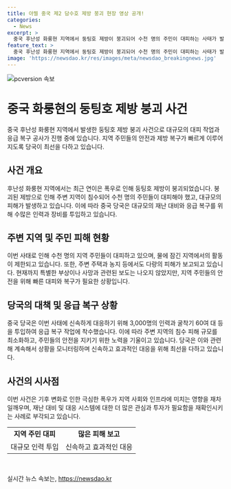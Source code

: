```yaml
---
title: 아찔 중국 제2 담수호 제방 붕괴 현장 영상 공개!
categories:
  - News
excerpt: >
  중국 후난성 화룽현 지역에서 둥팅호 제방이 붕괴되어 수천 명의 주민이 대피하는 사태가 발생했다. 연이은 폭우로 인해 둥팅호를 둘러싼 둑의 일부가 붕괴되었고, 주변 지역이 침수되었다. 중국 당국은 수천 명의 인력과 굴착기를 투입해 복구 작업을 진행 중이다. 현재 상황에서 피해 규모와 대피한 주민 수에 대한 자세한 정보가 계속해서 업데이트되고 있다.
feature_text: >
  중국 후난성 화룽현 지역에서 둥팅호 제방이 붕괴되어 수천 명의 주민이 대피하는 사태가 발생했다. 연이은 폭우로 인해 둥팅호를 둘러싼 둑의 일부가 붕괴되었고, 주변 지역이 침수되었다. 중국 당국은 수천 명의 인력과 굴착기를 투입해 복구 작업을 진행 중이다. 현재 상황에서 피해 규모와 대피한 주민 수에 대한 자세한 정보가 계속해서 업데이트되고 있다.
image: 'https://newsdao.kr/res/images/meta/newsdao_breakingnews.jpg'
---
```


<p><img src="https://newsdao.kr/res/images/meta/newsdao_breakingnews.jpg" alt="pcversion 속보" /></p>

<h1>중국 화룽현의 둥팅호 제방 붕괴 사건</h1>

<p data-ke-size="size16">중국 후난성 화룽현 지역에서 발생한 둥팅호 제방 붕괴 사건으로 대규모의 대피 작업과 응급 복구 공사가 진행 중에 있습니다. 지역 주민들의 안전과 제방 복구가 빠르게 이루어지도록 당국이 최선을 다하고 있습니다.</p>

<h2 data-ke-size="size26">사건 개요</h2>

<p data-ke-size="size16">후난성 화룽현 지역에서는 최근 연이은 폭우로 인해 둥팅호 제방이 붕괴되었습니다. 붕괴된 제방으로 인해 주변 지역이 침수되어 수천 명의 주민들이 대피해야 했고, 대규모의 피해가 발생하고 있습니다. 이에 따라 중국 당국은 대규모의 재난 대비와 응급 복구를 위해 수많은 인력과 장비를 투입하고 있습니다.</p>

<h2 data-ke-size="size26">주변 지역 및 주민 피해 현황</h2>

<p data-ke-size="size16">이번 사태로 인해 수천 명의 지역 주민들이 대피하고 있으며, 물에 잠긴 지역에서의 활동이 제한되고 있습니다. 또한, 주변 주택과 농지 등에서도 다량의 피해가 보고되고 있습니다. 현재까지 특별한 부상이나 사망과 관련된 보도는 나오지 않았지만, 지역 주민들의 안전을 위해 빠른 대피와 복구가 필요한 상황입니다.</p>

<h2 data-ke-size="size26">당국의 대책 및 응급 복구 상황</h2>

<p data-ke-size="size16">중국 당국은 이번 사태에 신속하게 대응하기 위해 3,000명의 인력과 굴착기 60여 대 등을 투입하여 응급 복구 작업에 착수했습니다. 이에 따라 주변 지역의 침수 피해 규모를 최소화하고, 주민들의 안전을 지키기 위한 노력을 기울이고 있습니다. 당국은 이와 관련해 계속해서 상황을 모니터링하며 신속하고 효과적인 대응을 위해 최선을 다하고 있습니다.</p>

<h2 data-ke-size="size26">사건의 시사점</h2>

<p data-ke-size="size16">이번 사건은 기후 변화로 인한 극심한 폭우가 지역 사회와 인프라에 미치는 영향을 재차 일깨우며, 재난 대비 및 대응 시스템에 대한 더 많은 관심과 투자가 필요함을 재확인시키는 사례로 부각되고 있습니다.</p>

<table>
    <tr>
        <td style="text-align: center; height: 17px;"><b>지역 주민 대피</b></td>
        <td style="text-align: center; height: 17px;"><b>많은 피해 보고</b></td>
    </tr>
    <tr>
        <td style="text-align: center; height: 17px;">대규모 인력 투입</td>
        <td style="text-align: center; height: 17px;">신속하고 효과적인 대응</td>
    </tr>
</table>

<p data-ke-size="size16">&nbsp;</p>
실시간 뉴스 속보는, <a href="https://newsdao.kr" rel="dofollow">https://newsdao.kr</a>


